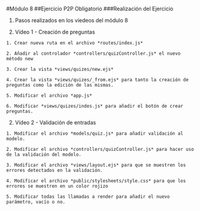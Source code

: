 #Módulo 8
##Ejercicio P2P Obligatorio
###Realización del Ejercicio

1. Pasos realizados en los víedeos del módulo 8

  1. Vídeo 1 - Creación de preguntas

    1. Crear nueva ruta en el archivo *routes/index.js*

    2. Añadir al controlador *controllers/quizController.js* el nuevo método new

    3. Crear la vista *views/quizes/new.ejs*

    4. Crear la vista *views/quizes/_from.ejs* para tanto la creación de preguntas como la edición de las mismas.

    5. Modificar el archivo *app.js*

    6. Modificar *views/quizes/indes.js* para añadir el botón de crear preguntas.

  2. Vídeo 2 - Validación de entradas

    1. Modificar el archivo *models/quiz.js* para añadir validación al modelo.

    2. Modificar el archivo *controllers/quizController.js* para hacer uso de la validación del modelo.

    3. Modificar el archivo *views/layout.ejs* para que se muestren los errores detectados en la validación.

    4. Modificar el archivo *public/stylesheets/style.css* para que los errores se muestren en un color rojizo

    5. Modificar todas las llamadas a render para añadir el nuevo parámetro, vacío o no.
